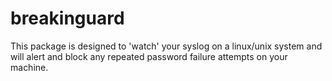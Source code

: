 breakinguard
============

This package is designed to 'watch' your syslog on a linux/unix system and will alert and block any repeated password failure attempts on your machine.